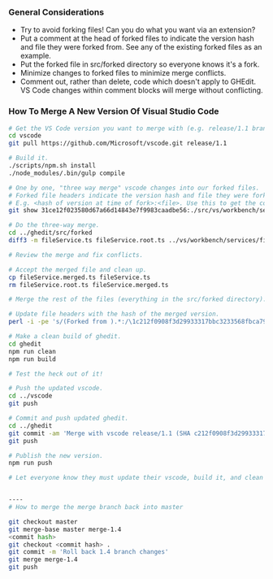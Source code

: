 ### General Considerations

* Try to avoid forking files! Can you do what you want via an extension?
* Put a comment at the head of forked files to indicate the version hash and file they were forked from.
See any of the existing forked files as an example.
* Put the forked file in src/forked directory so everyone knows it's a fork.
* Minimize changes to forked files to minimize merge conflicts.
* Comment out, rather than delete, code which doesn't apply to GHEdit.
VS Code changes within comment blocks will merge without conflicting.

### How To Merge A New Version Of Visual Studio Code

```bash
# Get the VS Code version you want to merge with (e.g. release/1.1 branch).
cd vscode
git pull https://github.com/Microsoft/vscode.git release/1.1

# Build it.
./scripts/npm.sh install
./node_modules/.bin/gulp compile

# One by one, "three way merge" vscode changes into our forked files.
# Forked file headers indicate the version hash and file they were forked from.
# E.g. <hash of version at time of fork>:<file>. Use this to get the common ancestor.
git show 31ce12f023580d67a66d14843e7f9983caadbe56:./src/vs/workbench/services/files/electron-browser/fileService.ts >../ghedit/src/forked/fileService.root.ts

# Do the three-way merge.
cd ../ghedit/src/forked
diff3 -m fileService.ts fileService.root.ts ../vs/workbench/services/files/electron-browser/fileService.ts >fileService.merged.ts

# Review the merge and fix conflicts.

# Accept the merged file and clean up.
cp fileService.merged.ts fileService.ts
rm fileService.root.ts fileService.merged.ts

# Merge the rest of the files (everything in the src/forked directory).

# Update file headers with the hash of the merged version.
perl -i -pe 's/(Forked from ).*:/\1c212f0908f3d29933317bbc3233568fbca7944b1:/ig' *

# Make a clean build of ghedit.
cd ghedit
npm run clean
npm run build

# Test the heck out of it!

# Push the updated vscode.
cd ../vscode
git push

# Commit and push updated ghedit.
cd ../ghedit
git commit -am 'Merge with vscode release/1.1 (SHA c212f0908f3d29933317bbc3233568fbca7944b1)'
git push

# Publish the new version.
npm run push

# Let everyone know they must update their vscode, build it, and clean build ghedit.


----
# How to merge the merge branch back into master

git checkout master
git merge-base master merge-1.4
<commit hash>
git checkout <commit hash> .
git commit -m 'Roll back 1.4 branch changes'
git merge merge-1.4
git push

```
